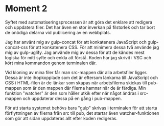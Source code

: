 # Moment 2


Syftet med automatiseringsprocessen är att göra det enklare att redigera och uppdatera filer. Det har även en stor inverkan på filstorlek och tar bort de onödiga delarna vid publicering av en webbplats.

Jag har använt mig av gulp-concat för att konkatenera JavaScript och gulp-concat-css för att konkatenera CSS. För att minimera dessa två använde jag mig av gulp-uglify. Jag använde mig av dessa för att de kändes mest logiska för mitt syfte och enkla att förstå. Koden har jag skrivit i VSC och kört mina kommandon genom terminalen där.

Vid kloning av mina filer får man src-mappen där alla arbetsfiler ligger. Dessa är inte ihopkopplade som det är eftersom länkarna till JavaScript och CSS i HTML-filen är de länkar som skapas när arbetsfilerna skickas till pub-mappen som är den mappen där filerna hamnar när de är färdiga. Min funktion "watcher" är den som håller utkik efter när något ändras i src-mappen och uppdaterar dessa på en gång i pub-mappen.

För att starta systemet behövs bara "gulp" skrivas i terminalen för att starta förflyttningen av filerna från src till pub, det startar även watcher-funktionen som gör att sidan uppdateras allt efter koden redigeras.
